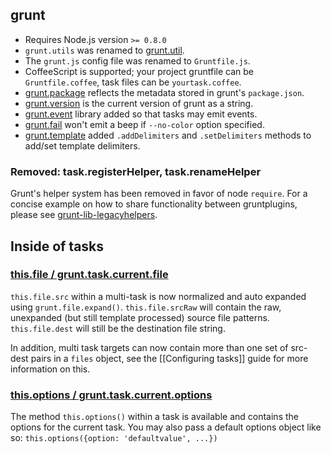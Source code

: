 ## grunt
* Requires Node.js version `>= 0.8.0`
* `grunt.utils` was renamed to [grunt.util](grunt.util).
* The `grunt.js` config file was renamed to `Gruntfile.js`.
* CoffeeScript is supported; your project gruntfile can be `Gruntfile.coffee`, task files can be `yourtask.coffee`.
* [grunt.package](grunt#wiki-grunt-package) reflects the metadata stored in grunt's `package.json`.
* [grunt.version](grunt#wiki-grunt-version) is the current version of grunt as a string.
* [grunt.event](grunt.event) library added so that tasks may emit events.
* [grunt.fail](grunt.fail) won't emit a beep if `--no-color` option specified.
* [grunt.template](grunt.template) added `.addDelimiters` and `.setDelimiters` methods to add/set template delimiters.

### Removed: task.registerHelper, task.renameHelper
Grunt's helper system has been removed in favor of node `require`. For a concise example on how to share functionality between gruntplugins, please see [grunt-lib-legacyhelpers](https://github.com/gruntjs/grunt-lib-legacyhelpers).

## Inside of tasks

### [this.file / grunt.task.current.file](grunt.task#wiki-this-file)
`this.file.src` within a multi-task is now normalized and auto expanded using `grunt.file.expand()`. `this.file.srcRaw` will contain the raw, unexpanded (but still template processed) source file patterns. `this.file.dest` will still be the destination file string.

In addition, multi task targets can now contain more than one set of src-dest pairs in a `files` object, see the [[Configuring tasks]] guide for more information on this.

### [this.options / grunt.task.current.options](grunt.task#wiki-this-options)
The method `this.options()` within a task is available and contains the options for the current task.  You may also pass a default options object like so: `this.options({option: 'defaultvalue', ...})`

